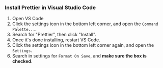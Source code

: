 ### Install Prettier in Visual Studio Code

1. Open VS Code
2. Click the settings icon in the bottom left corner, and open the `Command Palette...`.
3. Search for "Prettier", then click "Install".
4. Once it's done installing, restart VS Code.
5. Click the settings icon in the bottom left corner again, and open the `Settings`.
6. Search in settings for `Format On Save`, and **make sure the box is checked**.
